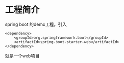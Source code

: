 # 工程简介
spring boot 的demo工程，引入

    <dependency>
        <groupId>org.springframework.boot</groupId>
        <artifactId>spring-boot-starter-web</artifactId>
    </dependency>
    
就是一个web项目


